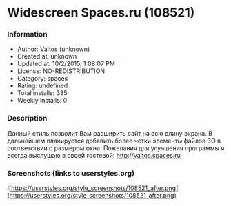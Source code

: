 # Widescreen Spaces.ru (108521)

### Information
- Author: Valtos (unknown)
- Created at: unknown
- Updated at: 10/2/2015, 1:08:07 PM
- License: NO-REDISTRIBUTION
- Category: spaces
- Rating: undefined
- Total installs: 335
- Weekly installs: 0


### Description
Данный стиль позволит Вам расширить сайт на всю длину экрана. В дальнейшем планируется добавить более четки элементы файлов ЗО в соответствии с размером окна.
Пожелания для улучшения программы я всегда выслушаю в своей гостевой: http://valtos.spaces.ru


### Screenshots (links to userstyles.org)
![https://userstyles.org/style_screenshots/108521_after.png](https://userstyles.org/style_screenshots/108521_after.png)


